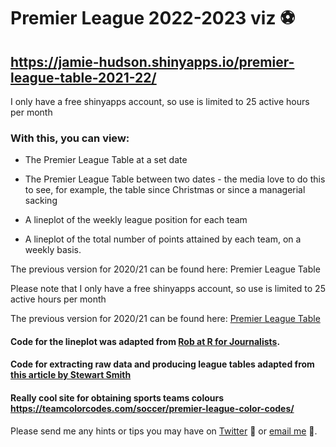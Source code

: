 # Premier League 2022-2023 viz ⚽️

## https://jamie-hudson.shinyapps.io/premier-league-table-2021-22/
I only have a free shinyapps account, so use is limited to 25 active hours per month

### With this, you can view:

* The Premier League Table at a set date

* The Premier League Table between two dates - the media love to do this to see, for example, the table since Christmas or since a managerial sacking

* A lineplot of the weekly league position for each team

* A lineplot of the total number of points attained by each team, on a weekly basis.

The previous version for 2020/21 can be found here: Premier League Table

Please note that I only have a free shinyapps account, so use is limited to 25 active hours per month

The previous version for 2020/21 can be found here: [Premier League Table](https://jamie-hudson.shinyapps.io/premier-league-table/)

#### Code for the lineplot was adapted from [Rob at R for Journalists](https://rforjournalists.com/2019/11/12/how-to-track-your-fantasy-football-league-using-r/).
#### Code for extracting raw data and producing league tables adapted from [this article by Stewart Smith](https://rpubs.com/stewartmsmith/597789)
#### Really cool site for obtaining sports teams colours https://teamcolorcodes.com/soccer/premier-league-color-codes/

Please send me any hints or tips you may have on [Twitter](https://twitter.com/Jamie_Bio) 🐥 or [email me](mailto:jhudsonbio@gmail.com) 📧.
